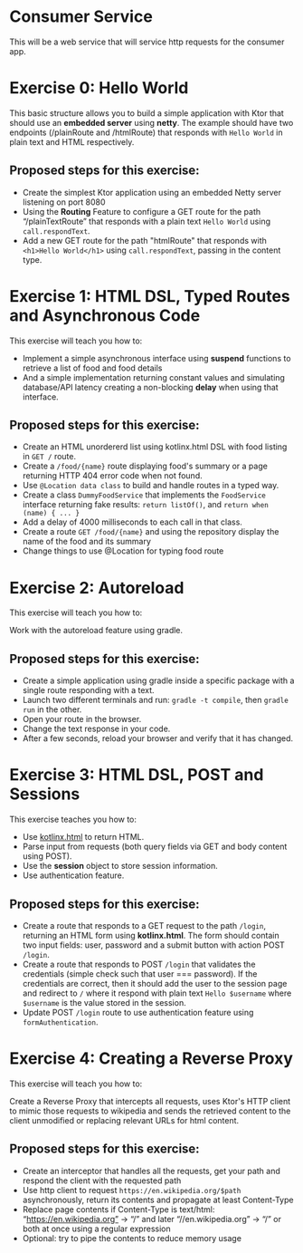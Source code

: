 # Consumer Service

This will be a web service that will service http requests for the consumer app.

# Exercise 0: Hello World

This basic structure allows you to build a simple application with Ktor that should use an **embedded server** using **netty**. 
The example should have two endpoints (/plainRoute and /htmlRoute) that responds with `Hello World` in plain text and HTML respectively.


## Proposed steps for this exercise:

* Create the simplest Ktor application using an embedded Netty server listening on port 8080
* Using the **Routing** Feature to configure a GET route for the path “/plainTextRoute” that responds with a plain text `Hello World` using `call.respondText`.
* Add a new GET route for the path "htmlRoute"  that responds with `<h1>Hello World</h1>` using `call.respondText`, passing in the content type.   






# Exercise 1: HTML DSL, Typed Routes and Asynchronous Code

This exercise will teach you how to:

* Implement a simple asynchronous interface using **suspend** functions to retrieve a list of food and food details
* And a simple implementation returning constant values and simulating database/API latency creating a non-blocking **delay** when using that interface.

## Proposed steps for this exercise:

* Create an HTML unordererd list using kotlinx.html DSL with food listing in `GET /` route.
* Create a `/food/{name}` route displaying food's summary or a page returning HTTP 404 error code when not found.
* Use `@Location data class` to build and handle routes in a typed way.
* Create a class `DummyFoodService` that implements the `FoodService` interface returning fake results: `return listOf()`, and `return when (name) { ... }`
* Add a delay of 4000 milliseconds to each call in that class.
* Create a route `GET /food/{name}` and using the repository display the name of the food and its summary
* Change things to use @Location for typing food route







# Exercise 2: Autoreload

This exercise will teach you how to:

Work with the autoreload feature using gradle.

## Proposed steps for this exercise:

* Create a simple application using gradle inside a specific package with a single route responding with a text.
* Launch two different terminals and run: `gradle -t compile`, then `gradle run` in the other. 
* Open your route in the browser.
* Change the text response in your code.
* After a few seconds, reload your browser and verify that it has changed.




# Exercise 3: HTML DSL, POST and Sessions

This exercise teaches you how to:

* Use [kotlinx.html](https://github.com/Kotlin/kotlinx.html) to return HTML.
* Parse input from requests (both query fields via GET and body content using POST).
* Use the **session** object to store session information.
* Use authentication feature.

## Proposed steps for this exercise:

* Create a route that responds to a GET request to the path `/login`, returning an HTML form using **kotlinx.html**. The form should contain two input fields: user, password and a submit button with action POST `/login`.
* Create a route that responds to POST `/login` that validates the credentials (simple check such that user === password). If the credentials are correct, then it should add the user to the session page and redirect to `/` where it respond with plain text `Hello $username` where `$username` is the value stored in the session.
* Update POST `/login` route to use authentication feature using `formAuthentication`.


# Exercise 4: Creating a Reverse Proxy

This exercise will teach you how to:

Create a Reverse Proxy that intercepts all requests, uses Ktor's HTTP client to mimic those requests to wikipedia and
sends the retrieved content to the client unmodified or replacing relevant URLs for html content.

## Proposed steps for this exercise:

* Create an interceptor that handles all the requests, get your path and respond the client with the requested path
* Use http client to request `https://en.wikipedia.org/$path` asynchronously, return its contents and propagate at least Content-Type
* Replace page contents if Content-Type is text/html: “https://en.wikipedia.org” -> “/” and later “//en.wikipedia.org” -> “/” or both at once using a regular expression
* Optional: try to pipe the contents to reduce memory usage
